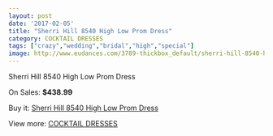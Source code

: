 ```yaml
---
layout: post
date: '2017-02-05'
title: "Sherri Hill 8540 High Low Prom Dress"
category: COCKTAIL DRESSES
tags: ["crazy","wedding","bridal","high","special"]
image: http://www.eudances.com/3789-thickbox_default/sherri-hill-8540-high-low-prom-dress.jpg
---
```

Sherri Hill 8540 High Low Prom Dress

On Sales: **$438.99**
<a href="https://www.eudances.com/en/cocktail-dresses/1265-sherri-hill-8540-high-low-prom-dress.html"><amp-img layout="responsive" width="600" height="600" src="//www.eudances.com/3789-thickbox_default/sherri-hill-8540-high-low-prom-dress.jpg" alt="Sherri Hill 8540 High Low Prom Dress 0" /></a>
<a href="https://www.eudances.com/en/cocktail-dresses/1265-sherri-hill-8540-high-low-prom-dress.html"><amp-img layout="responsive" width="600" height="600" src="//www.eudances.com/3791-thickbox_default/sherri-hill-8540-high-low-prom-dress.jpg" alt="Sherri Hill 8540 High Low Prom Dress 1" /></a>
<a href="https://www.eudances.com/en/cocktail-dresses/1265-sherri-hill-8540-high-low-prom-dress.html"><amp-img layout="responsive" width="600" height="600" src="//www.eudances.com/3790-thickbox_default/sherri-hill-8540-high-low-prom-dress.jpg" alt="Sherri Hill 8540 High Low Prom Dress 2" /></a>

Buy it: [Sherri Hill 8540 High Low Prom Dress](https://www.eudances.com/en/cocktail-dresses/1265-sherri-hill-8540-high-low-prom-dress.html "Sherri Hill 8540 High Low Prom Dress")

View more: [COCKTAIL DRESSES](https://www.eudances.com/en/14-cocktail-dresses "COCKTAIL DRESSES")
